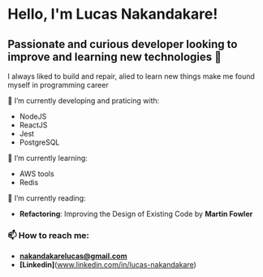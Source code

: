 # Hello, I'm Lucas Nakandakare!

## Passionate and curious developer looking to improve and learning new technologies 👋


I always liked to build and repair, alied to learn new things make me found myself in programming career

🔭 I’m currently developing and praticing with:
  - NodeJS
  - ReactJS
  - Jest
  - PostgreSQL

🌱 I’m currently learning:
  - AWS tools
  - Redis

:book: I’m currently reading:
  - **Refactoring**: Improving the Design of Existing Code by **Martin Fowler**



### 📫 How to reach me:
  - **nakandakarelucas@gmail.com**
  - **[Linkedin]**(www.linkedin.com/in/lucas-nakandakare)
<!--
**lhnakan/lhnakan** is a ✨ _special_ ✨ repository because its `README.md` (this file) appears on your GitHub profile.

Here are some ideas to get you started:

- 🔭 I’m currently working on ...
- 🌱 I’m currently learning ...
- 👯 I’m looking to collaborate on ...
- 🤔 I’m looking for help with ...
- 💬 Ask me about ...
- 📫 How to reach me: ...
- 😄 Pronouns: ...
- ⚡ Fun fact: ...
-->
